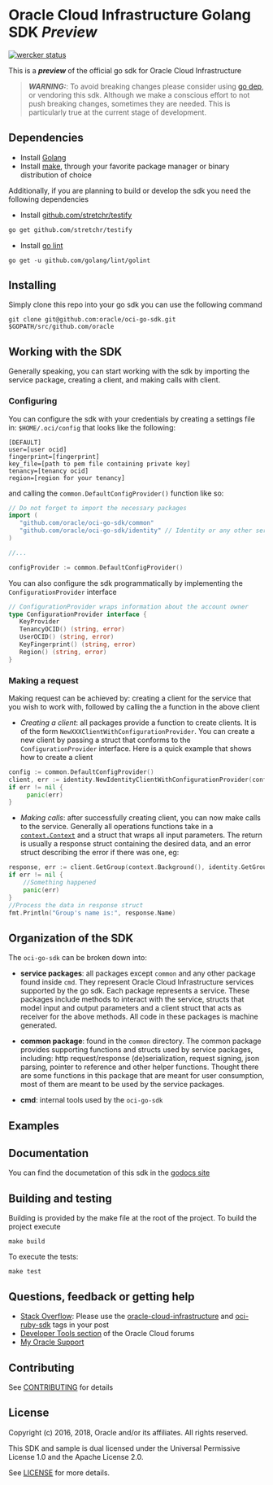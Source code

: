 # Oracle Cloud Infrastructure Golang SDK ***Preview***
[![wercker status](https://app.wercker.com/status/09bc4818e7b1d70b04285331a9bdbc41/s/master "wercker status")](https://app.wercker.com/project/byKey/09bc4818e7b1d70b04285331a9bdbc41)

This is a ***preview*** of the official go sdk for Oracle Cloud Infrastructure
> ***WARNING:***: To avoid breaking changes please consider using [go dep](https://github.com/golang/dep), or vendoring this sdk.
Although we make a conscious effort to not push breaking changes, sometimes they are needed. This is particularly true at the current stage 
of development.

## Dependencies
- Install [Golang](https://golang.org/dl/)
- Install [make](https://www.gnu.org/software/make/), through your favorite package manager or binary 
distribution of choice

Additionally, if you are planning to  build or develop the sdk you need the following dependencies
- Install [github.com/stretchr/testify](https://github.com/stretchr/testify)
```sh
go get github.com/stretchr/testify
```


- Install [go lint](https://github.com/golang/lint)
```
go get -u github.com/golang/lint/golint
```
 


## Installing
Simply clone this repo into your go sdk you can use the following command

```
git clone git@github.com:oracle/oci-go-sdk.git  $GOPATH/src/github.com/oracle
```

## Working with the SDK
Generally speaking, you can start working with the sdk by importing the service package, creating a client, 
and making calls with client.

### Configuring 
You can configure the sdk with your credentials by creating a settings file in:
 `$HOME/.oci/config` that looks like the following:
 ```
 [DEFAULT]
 user=[user ocid]
 fingerprint=[fingerprint]
 key_file=[path to pem file containing private key]
 tenancy=[tenancy ocid]
 region=[region for your tenancy]
 ```
 and calling the `common.DefaultConfigProvider()` function like so:
 ```go
 // Do not forget to import the necessary packages
 import (
	"github.com/oracle/oci-go-sdk/common"
	"github.com/oracle/oci-go-sdk/identity" // Identity or any other service you wish to call
)
 
 //...
 
configProvider := common.DefaultConfigProvider()
```
 You can also configure the sdk programmatically by implementing the `ConfigurationProvider` interface
 ```go
// ConfigurationProvider wraps information about the account owner
type ConfigurationProvider interface {
	KeyProvider
	TenancyOCID() (string, error)
	UserOCID() (string, error)
	KeyFingerprint() (string, error)
	Region() (string, error)
}
```

### Making a request
Making request can be achieved by: creating a client for the service that you wish to work with, followed by calling
the a function in the above client 
- *Creating a client*: all packages provide a function to create clients. It is of the form `NewXXXClientWithConfigurationProvider`.
You can create a new client by passing a struct that conforms to the `ConfigurationProvider` interface.
Here is a quick example that shows how to create a client
```go
config := common.DefaultConfigProvider()
client, err := identity.NewIdentityClientWithConfigurationProvider(config)
if err != nil { 
     panic(err)
}
```

- *Making calls*: after successfully creating client, you can now make calls to the service. Generally all operations
functions take in  a [`context.Context`](https://golang.org/pkg/context/) and a struct that wraps all input parameters. The return is usually a response struct
containing the desired data,  and an error struct describing the error if there was one, eg:
```go
response, err := client.GetGroup(context.Background(), identity.GetGroupRequest{GroupId:id})
if err != nil {
	//Something happened
	panic(err)
}
//Process the data in response struct
fmt.Println("Group's name is:", response.Name)
```

## Organization of the SDK
The `oci-go-sdk` can be broken down into:
- **service packages**: all packages except `common` and any other package found inside `cmd`. They represent Oracle Cloud Infrastructure services supported by the go sdk. 
Each package represents a service. These packages include methods to interact with the service, structs that model 
input and output parameters and a client struct that acts as receiver for the above methods. All code in these packages
is machine generated.

- **common package**: found in the `common` directory. The common package provides supporting functions and structs used by service packages, 
including: http request/response (de)serialization, request signing, json parsing, pointer to reference and other helper functions. Thought
there are some functions in this package that are meant for user consumption, most of them are meant to be used by the service packages.

- **cmd**: internal tools used by the `oci-go-sdk`

## Examples

## Documentation
You can find the documetation of this sdk in the [godocs site]()


## Building and testing
Building is provided by the make file at the root of the project. To build the project execute

```
make build
```

To execute the tests:
```
make test
```

## Questions, feedback or getting help
* [Stack Overflow](https://stackoverflow.com/): Please use the [oracle-cloud-infrastructure](https://stackoverflow.com/questions/tagged/oracle-cloud-infrastructure) and [oci-ruby-sdk](https://stackoverflow.com/questions/tagged/oci-ruby-sdk) tags in your post
* [Developer Tools section](https://community.oracle.com/community/cloud_computing/bare-metal/content?filterID=contentstatus%5Bpublished%5D~category%5Bdeveloper-tools%5D&filterID=contentstatus%5Bpublished%5D~objecttype~objecttype%5Bthread%5D) of the Oracle Cloud forums
* [My Oracle Support](https://support.oracle.com)


## Contributing
See [CONTRIBUTING](/CONTRIBUTING.md) for details

## License
Copyright (c) 2016, 2018, Oracle and/or its affiliates. All rights reserved.

This SDK and sample is dual licensed under the Universal Permissive License 1.0 and the Apache License 2.0.

See [LICENSE](/LICENSE.txt) for more details.


